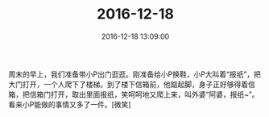 ﻿---
title: "2016-12-18"
date: 2016-12-18 13:09:00
tags:
categories: 爸爸
---
周末的早上，我们准备带小P出门逛逛。刚准备给小P换鞋，小P大叫着“报纸”，把大门打开，一个人爬下了楼梯。到了楼下信箱前，他踮起脚，身子正好够得着信箱，把信箱门打开，取出里面报纸，笑呵呵地又爬上来，叫外婆“阿婆，报纸~”。看来小P能做的事情又多了一件。[微笑] 